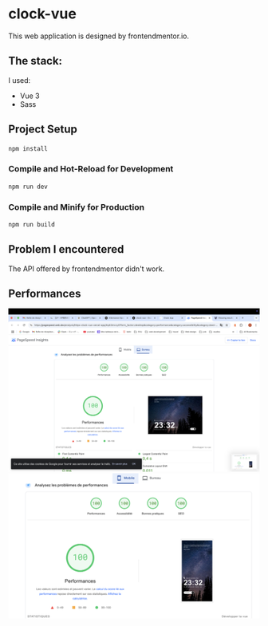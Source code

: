 # clock-vue

This web application is designed by frontendmentor.io.

## The stack:

I used:

- Vue 3
- Sass

## Project Setup

```sh
npm install
```

### Compile and Hot-Reload for Development

```sh
npm run dev
```

### Compile and Minify for Production

```sh
npm run build
```

## Problem I encountered

The API offered by frontendmentor didn't work.

## Performances

![alt text](public/dsk-perf.png)
![alt text](public/mb-perf.png)

